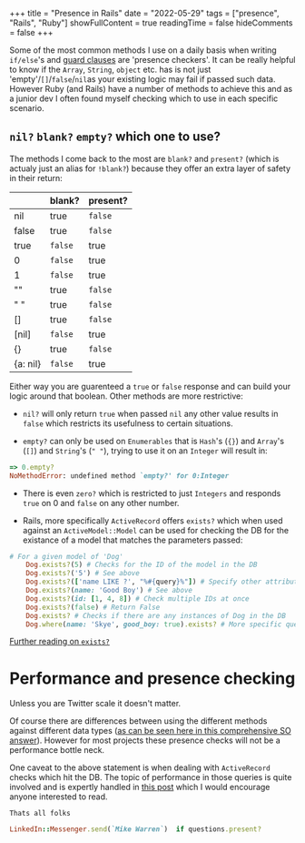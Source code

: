 +++
title = "Presence in Rails"
date = "2022-05-29"
tags = ["presence", "Rails", "Ruby"]
showFullContent = true
readingTime = false
hideComments = false
+++

Some of the most common methods I use on a daily basis when writing `if/else`'s and [guard clauses](https://devblast.com/b/what-are-guard-clauses) are 'presence checkers'.
It can be really helpful to know if the `Array`, `String`, `object` etc. has is not just 'empty'/`[]`/`false`/`nil`as your existing logic may fail if passed such data. However Ruby (and Rails) have a number of methods to achieve this and as a junior dev I often found myself checking which to use in each specific scenario.

## `nil?` `blank?` `empty?` which one to use?
The methods I come back to the most are `blank?` and `present?` (which is actualy just an alias for `!blank?`) because they offer an extra layer of safety in their return:

|          | blank?  | present? |
|----------|---------|----------|
| nil      | true    | `false`  |
| false    | true    | `false`  |
| true     | `false` | true     |
| 0        | `false` | true     |
| 1        | `false` | true     |
| ""       | true    | `false`  |
| " "      | true    | `false`  |
| []       | true    | `false`  |
| [nil]    | `false` | true     |
| {}       | true    | `false`  |
| {a: nil} | `false` | true     |

Either way you are guarenteed a `true` or `false` response and can build your logic around that boolean.
Other methods are more restrictive:

- `nil?` will only return `true` when passed `nil` any other value results in `false` which restricts its usefulness to certain situations.

- `empty?` can only be used on `Enumerables` that is `Hash`'s (`{}`) and `Array`'s (`[]`) and `String`'s (`" "`), trying to use it on an `Integer` will result in:

```ruby
=> 0.empty?
NoMethodError: undefined method `empty?' for 0:Integer
```

- There is even `zero?` which is restricted to just `Integers` and responds `true` on 0 and `false` on any other number.

- Rails, more specifically `ActiveRecord` offers `exists?` which when used against an `ActiveModel::Model` can be used for checking the DB for the existance of a model that matches the parameters passed:
```ruby
# For a given model of 'Dog'
    Dog.exists?(5) # Checks for the ID of the model in the DB
    Dog.exists?('5') # See above
    Dog.exists?(['name LIKE ?', "%#{query}%"]) # Specify other attributes to query for
    Dog.exists?(name: 'Good Boy') # See above
    Dog.exists?(id: [1, 4, 8]) # Check multiple IDs at once
    Dog.exists?(false) # Return False
    Dog.exists? # Checks if there are any instances of Dog in the DB
    Dog.where(name: 'Skye', good_boy: true).exists? # More specific querying is possible
```
[Further reading on `exists?`](https://api.rubyonrails.org/classes/ActiveRecord/FinderMethods.html#method-i-exists-3F)

# Performance and presence checking

Unless you are Twitter scale it doesn't matter.

Of course there are differences between using the different methods against different data types ([as can be seen here in this comprehensive SO answer](https://stackoverflow.com/a/20814251/8459243)). However for most projects these presence checks will not be a performance bottle neck.

One caveat to the above statement is when dealing with `ActiveRecord` checks which hit the DB. The topic of performance in those queries is quite involved and is expertly handled in [this post](https://www.ombulabs.com/blog/benchmark/performance/rails/present-vs-any-vs-exists.html) which I would encourage anyone interested to read.

`Thats all folks`
```ruby
LinkedIn::Messenger.send(`Mike Warren`)  if questions.present?
```